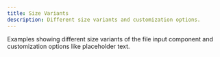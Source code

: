 ```yaml
---
title: Size Variants
description: Different size variants and customization options.
---
```


Examples showing different size variants of the file input component and customization options like placeholder text.
